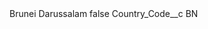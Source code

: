 <?xml version="1.0" encoding="UTF-8"?>
<CustomMetadata xmlns="http://soap.sforce.com/2006/04/metadata" xmlns:xsi="http://www.w3.org/2001/XMLSchema-instance" xmlns:xsd="http://www.w3.org/2001/XMLSchema">
    <label>Brunei Darussalam</label>
    <protected>false</protected>
    <values>
        <field>Country_Code__c</field>
        <value xsi:type="xsd:string">BN</value>
    </values>
</CustomMetadata>
